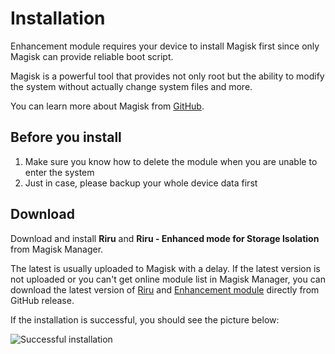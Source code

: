 # Installation

Enhancement module requires your device to install Magisk first since only Magisk can provide reliable boot script.

Magisk is a powerful tool that provides not only root but the ability to modify the system without actually change system files and more.

You can learn more about Magisk from [GitHub](https://github.com/topjohnwu/Magisk).

## Before you install

1. Make sure you know how to delete the module when you are unable to enter the system
2. Just in case, please backup your whole device data first

## Download

Download and install **Riru** and **Riru - Enhanced mode for Storage Isolation** from Magisk Manager.

The latest is usually uploaded to Magisk with a delay. If the latest version is not uploaded or you can't get online module list in Magisk Manager, you can download the latest version of [Riru](https://github.com/RikkaApps/Riru/releases) and [Enhancement module](https://github.com/RikkaApps/StorageRedirect-assets/releases/tag/assets) directly from GitHub release.

If the installation is successful, you should see the picture below:

<img :src="$withBase('/images/magisk_modules.png')" alt="Successful installation">